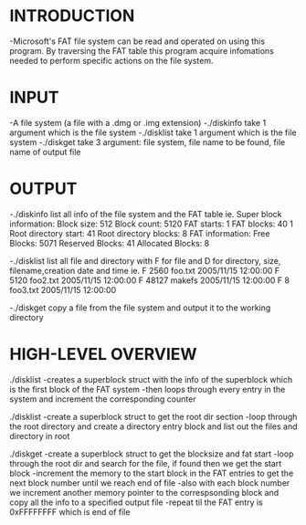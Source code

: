# INTRODUCTION

-Microsoft's FAT file system can be read and operated on using this program. By traversing the FAT table this program acquire infomations needed to perform specific actions on the file system.

# INPUT

-A file system (a file with a .dmg or .img extension)
-./diskinfo take 1 argument which is the file system
-./disklist take 1 argument which is the file system
-./diskget take 3 argument: file system, file name to be found, file name of output file

# OUTPUT

-./diskinfo list all info of the file system and the FAT table
ie.
Super block information:
Block size: 512
Block count: 5120
FAT starts: 1
FAT blocks: 40
1
Root directory start: 41
Root directory blocks: 8
FAT information:
Free Blocks: 5071
Reserved Blocks: 41
Allocated Blocks: 8

-./disklist list all file and directory with F for file and D for directory, size, filename,creation date and time
ie.
F 2560 foo.txt 2005/11/15 12:00:00
F 5120 foo2.txt 2005/11/15 12:00:00
F 48127 makefs 2005/11/15 12:00:00
F 8 foo3.txt 2005/11/15 12:00:00

-./diskget copy a file from the file system and output it to the working directory

# HIGH-LEVEL OVERVIEW

./disklist
-creates a superblock struct with the info of the superblock which is the first block of the FAT system
-then loops through every entry in the system and increment the corresponding counter

./disklist
-create a superblock struct to get the root dir section
-loop through the root directory and create a directory entry block and list out the files and directory in root

./diskget
-create a superblock struct to get the blocksize and fat start
-loop through the root dir and search for the file, if found then we get the start block
-increment the memory to the start block in the FAT entries to get the next block number until we reach end of file
-also with each block number we increment another memory pointer to the correspsonding block and copy all the info to a specified output file
-repeat til the FAT entry is 0xFFFFFFFF which is end of file
